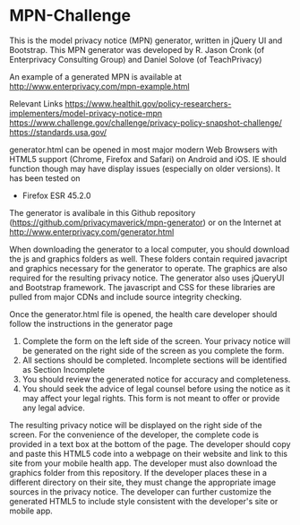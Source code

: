 # MPN-Challenge
This is the model privacy notice (MPN) generator, written in jQuery UI and Bootstrap. This MPN generator was developed by R. Jason Cronk (of Enterprivacy Consulting Group) and Daniel Solove (of TeachPrivacy)

An example of a generated MPN is available at http://www.enterprivacy.com/mpn-example.html

Relevant Links
https://www.healthit.gov/policy-researchers-implementers/model-privacy-notice-mpn
https://www.challenge.gov/challenge/privacy-policy-snapshot-challenge/
https://standards.usa.gov/


generator.html can be opened in most major modern Web Browsers with HTML5 support (Chrome, Firefox and Safari) on Android and iOS. IE should function though may have display issues (especially on older versions).  It has been tested on
- Firefox ESR 45.2.0

The generator is avalibale in this Github repository (https://github.com/privacymaverick/mpn-generator) or on the Internet at http://www.enterprivacy.com/generator.html

When downloading the generator to a local computer, you should download the js and graphics folders as well. These folders contain required javacript and graphics necessary for the generator to operate. The graphics are also required for the resulting privacy notice. The generator also uses jQueryUI and Bootstrap framework. The javascript and CSS for these libraries are pulled  from major CDNs and include source integrity checking. 

Once the generator.html file is opened, the health care developer should follow the instructions in the generator page

1.  Complete the form on the left side of the screen. Your privacy notice will be generated on the right side of the screen as you complete the form.
2.  All sections should be completed. Incomplete sections will be identified as Section Incomplete
3.  You should review the generated notice for accuracy and completeness.
4.  You should seek the advice of legal counsel before using the notice as it may affect your legal rights. This form is not meant to offer or provide any legal advice.

The resulting privacy notice will be displayed on the right side of the screen. For the convenience of the developer, the complete code is provided in a text box at the bottom of the page. The developer should copy and paste this HTML5 code into a webpage on their website and link to this site from your mobile health app. The developer must also download the graphics folder from this repository. If the developer places these in a different directory on their site, they must change the appropriate image sources in the privacy notice. The developer can further customize the generated HTML5 to include style consistent with the developer's site or mobile app.  
